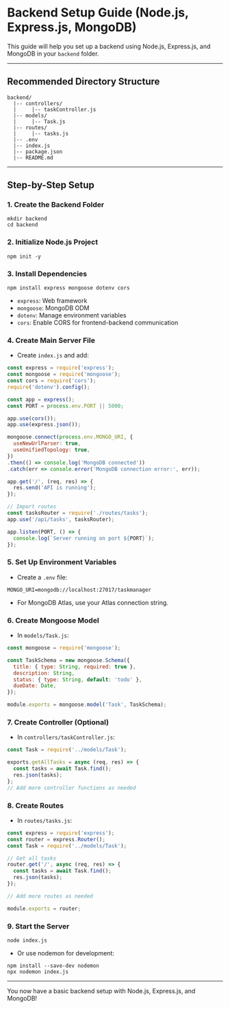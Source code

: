 # Backend Setup Guide (Node.js, Express.js, MongoDB)

This guide will help you set up a backend using Node.js, Express.js, and MongoDB in your `backend` folder.

---

## Recommended Directory Structure

```
backend/
  |-- controllers/
  |     |-- taskController.js
  |-- models/
  |     |-- Task.js
  |-- routes/
  |     |-- tasks.js
  |-- .env
  |-- index.js
  |-- package.json
  |-- README.md
```

---

## Step-by-Step Setup

### 1. Create the Backend Folder
```
mkdir backend
cd backend
```

### 2. Initialize Node.js Project
```
npm init -y
```

### 3. Install Dependencies
```
npm install express mongoose dotenv cors
```
- `express`: Web framework
- `mongoose`: MongoDB ODM
- `dotenv`: Manage environment variables
- `cors`: Enable CORS for frontend-backend communication

### 4. Create Main Server File
- Create `index.js` and add:
```js
const express = require('express');
const mongoose = require('mongoose');
const cors = require('cors');
require('dotenv').config();

const app = express();
const PORT = process.env.PORT || 5000;

app.use(cors());
app.use(express.json());

mongoose.connect(process.env.MONGO_URI, {
  useNewUrlParser: true,
  useUnifiedTopology: true,
})
.then(() => console.log('MongoDB connected'))
.catch(err => console.error('MongoDB connection error:', err));

app.get('/', (req, res) => {
  res.send('API is running');
});

// Import routes
const tasksRouter = require('./routes/tasks');
app.use('/api/tasks', tasksRouter);

app.listen(PORT, () => {
  console.log(`Server running on port ${PORT}`);
});
```

### 5. Set Up Environment Variables
- Create a `.env` file:
```
MONGO_URI=mongodb://localhost:27017/taskmanager
```
- For MongoDB Atlas, use your Atlas connection string.

### 6. Create Mongoose Model
- In `models/Task.js`:
```js
const mongoose = require('mongoose');

const TaskSchema = new mongoose.Schema({
  title: { type: String, required: true },
  description: String,
  status: { type: String, default: 'todo' },
  dueDate: Date,
});

module.exports = mongoose.model('Task', TaskSchema);
```

### 7. Create Controller (Optional)
- In `controllers/taskController.js`:
```js
const Task = require('../models/Task');

exports.getAllTasks = async (req, res) => {
  const tasks = await Task.find();
  res.json(tasks);
};
// Add more controller functions as needed
```

### 8. Create Routes
- In `routes/tasks.js`:
```js
const express = require('express');
const router = express.Router();
const Task = require('../models/Task');

// Get all tasks
router.get('/', async (req, res) => {
  const tasks = await Task.find();
  res.json(tasks);
});

// Add more routes as needed

module.exports = router;
```

### 9. Start the Server
```
node index.js
```
- Or use nodemon for development:
```
npm install --save-dev nodemon
npx nodemon index.js
```

---

You now have a basic backend setup with Node.js, Express.js, and MongoDB!
